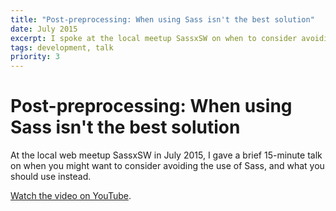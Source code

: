 ```yaml
---
title: "Post-preprocessing: When using Sass isn't the best solution"
date: July 2015
excerpt: I spoke at the local meetup SassxSW on when to consider avoiding the use of Sass, and why.
tags: development, talk
priority: 3
---
```


# Post-preprocessing: When using Sass isn't the best solution

At the local web meetup SassxSW in July 2015, I gave a brief 15-minute talk on when you might want to consider avoiding the use of Sass, and what you should use instead.

[Watch the video on YouTube](https://www.youtube.com/watch?v=FuYbSTKVFo4).
